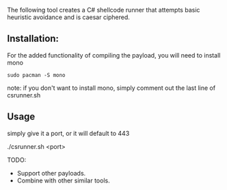 The following tool creates a C# shellcode runner that attempts basic heuristic avoidance and is caesar ciphered. 

## Installation:

For the added functionality of compiling the payload, you will need to install mono

`sudo pacman -S mono`

note: if you don't want to install mono, simply comment out the last line of csrunner.sh

## Usage

simply give it a port, or it will default to 443

./csrunner.sh \<port\>



TODO:

- Support other payloads.
- Combine with other similar tools.
